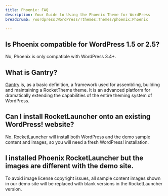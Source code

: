 ```yaml
---
title: Phoenix: FAQ
description: Your Guide to Using the Phoenix Theme for WordPress
breadcrumb: /wordpress:WordPress/!themes:Themes/phoenix:Phoenix

---
```



## Is Phoenix compatible for WordPress 1.5 or 2.5?

No, Phoenix is only compatible with WordPress 3.4+.

## What is Gantry?

[Gantry][gantry] is, as a basic definition, a framework used for assembling, building and maintaining a RocketTheme theme. It is an advanced platform for dramatically extending the capabilities of the entire theming system of WordPress.

## Can I install RocketLauncher onto an existing WordPress! website?

No. RocketLauncher will install both WordPress and the demo sample content and images, so you will need a fresh WordPress! installation.

## I installed Phoenix RocketLauncher but the images are different with the demo site.

To avoid image license copyright issues, all sample content images shown in our demo site will be replaced with blank versions in the RocketLauncher version.

[gantry]: http://gantry.org/
[forum]: http://www.rockettheme.com/forum/wordpress-theme-phoenix
[roksprocket]: http://www.rockettheme.com/wordpress/extensions/roksprocket
